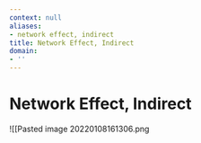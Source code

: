 ```yaml
---
context: null
aliases:
- network effect, indirect
title: Network Effect, Indirect
domain:
- ''
---
```


# Network Effect, Indirect

![[Pasted image 20220108161306.png
